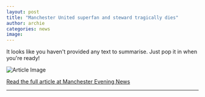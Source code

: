 ```yaml
---
layout: post
title: "Manchester United superfan and steward tragically dies"
author: archie
categories: news
image: 
---
```

It looks like you haven't provided any text to summarise. Just pop it in when you're ready!

![Article Image]()

[Read the full article at Manchester Evening News](https://www.manchestereveningnews.co.uk/news/greater-manchester-news/manchester-united-superfan-steward-tragically-32545479)

---
